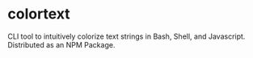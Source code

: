 # colortext
CLI tool to intuitively colorize text strings in Bash, Shell, and Javascript. Distributed as an NPM Package.
